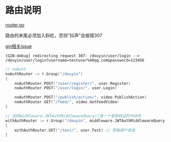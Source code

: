 # 路由说明

[router.go](..%2Finternal%2Frouter%2Frouter.go)


路由的末尾必须加入斜杠，否则"抖声"会报错307

[gin相关issue](https://github.com/gin-gonic/gin/issues/1004)

`
[GIN-debug] redirecting request 307: /douyin/user/login --> /douyin/user/login?username=testuser%40qq.com&password=123456
`

```go
// noAuth
noAuthRouter := r.Group("/douyin")
{
    noAuthRouter.POST("/user/register/", user.Register)
    noAuthRouter.POST("/user/login/", user.Login)

    noAuthRouter.POST("/publish/action/", video.PublishAction)
    noAuthRouter.GET("/feed/", video.GetFeedVideo)
}

// 加的middleware.JWTAuthMiddlewareQuery()是一个登录验证的中间件
withAuthRouter := r.Group("/douyin", middleware.JWTAuthMiddlewareQuery())
{
    withAuthRouter.GET("/test/", user.Test) // 获取用户信息
}
```